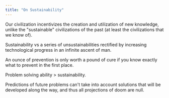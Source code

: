 ```yaml
---
title: "On Sustainability"
---
```


Our civilization incentivizes the creation and utilization of new knowledge, unlike the "sustainable" civilizations of the past (at least the civilizations that we know of).

Sustainability vs a series of unsustainabilities rectified by increasing technological progress in an infinite ascent of man. 

An ounce of prevention is only worth a pound of cure if you know exactly what to prevent in the first place.

Problem solving ability > sustainability.

Predictions of future problems can't take into account solutions that will be developed along the way, and thus all projections of doom are null.

